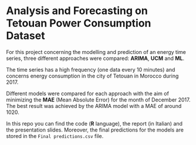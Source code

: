 # Analysis and Forecasting on Tetouan Power Consumption Dataset

For this project concerning the modelling and prediction of an energy time series, three different approaches were compared: **ARIMA**, **UCM** and **ML**. 

The time series has a high frequency (one data every 10 minutes) and concerns energy consumption in the city of Tetouan in Morocco during 2017.

Different models were compared for each approach with the aim of minimizing the **MAE** (Mean Absolute Error) for the month of December 2017. The best result was achieved by the ARIMA model with a MAE of around 1020. 

In this repo you can find the code (**R** language), the report (in Italian) and the presentation slides. Moreover, the final predictions for the models are stored in the `Final predictions.csv` file.
